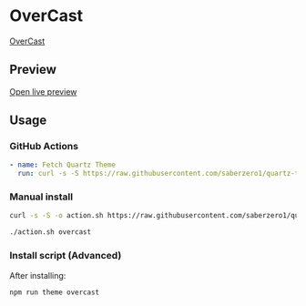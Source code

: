 # OverCast

[OverCast](#)

## Preview

[Open live preview](https://quartz-themes.github.io/overcast/)

## Usage

### GitHub Actions

```yaml
- name: Fetch Quartz Theme
  run: curl -s -S https://raw.githubusercontent.com/saberzero1/quartz-themes/master/action.sh | bash -s -- overcast
```

### Manual install

```bash
curl -s -S -o action.sh https://raw.githubusercontent.com/saberzero1/quartz-themes/master/action.sh

./action.sh overcast
```

### Install script (Advanced)

After installing:

```bash
npm run theme overcast
```
